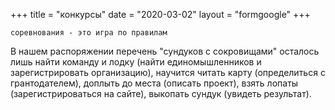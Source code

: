 +++
title = "конкурсы"
date = "2020-03-02"
layout = "formgoogle"
+++

```соревнования - это игра по правилам```

В нашем распоряжении перечень "сундуков с сокровищами" осталось лишь найти команду и лодку (найти единомышленников и зарегистрировать организацию),  научится читать карту (определиться с грантодателем), доплыть до места (описать проект), взять лопаты (зарегистрироваться на сайте), выкопать сундук (увидеть результат).

